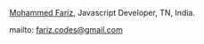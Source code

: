 [Mohammed Fariz](https://www.linkedin.com/in/mohammed-fariz), Javascript Developer, TN, India.

mailto: fariz.codes@gmail.com

<!---
fariz-codes/fariz-codes is a ✨ special ✨ repository because its `README.md` (this file) appears on your GitHub profile.
You can click the Preview link to take a look at your changes.
--->
